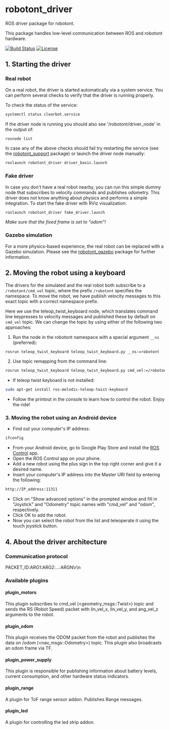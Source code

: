 # robotont\_driver
ROS driver package for robotont.

This package handles low-level communication between ROS and robotont hardware.

[![Build Status](https://travis-ci.org/robotont/robotont_driver.svg?branch=melodic-devel)](https://travis-ci.org/robotont/robotont_driver)
[![License](https://img.shields.io/badge/License-Apache%202.0-blue.svg)](https://opensource.org/licenses/Apache-2.0)

## 1. Starting the driver
### Real robot
On a real robot, the driver is started automatically via a system service. You can perform several checks to verify that the driver is running properly.

To check the status of the service:
```bash
systemctl status clearbot.service
```

If the driver node is running you should also see '/robotont/driver\_node' in the output of:
```bash
rosnode list
```

In case any of the above checks should fail try restarting the service (see the [robotont\_support](https://github.com/robotont/robotont_support) package) or launch the driver node manually:
```bash
roslaunch robotont_driver driver_basic.launch
```

### Fake driver

In case you don't have a real robot nearby, you can run this simple dummy node that subscribes to velocity commands and publishes odometry. This driver does not know anything about physics and performs a simple integration. To start the fake driver with RViz visualization:
```bash
roslaunch robotont_driver fake_driver.launch
```
*Make sure that the fixed frame is set to "odom"!*

### Gazebo simulation

For a more physics-based experience, the real robot can be replaced with a Gazebo simulation. Please see the [robotont\_gazebo](https://github.com/robotont/robotont_gazebo) package for further information.


## 2. Moving the robot using a keyboard
The drivers for the simulated and the real robot both subscribe to a `/robotont/cmd_vel` topic, where the prefix `/robotont` specifies the namespace. To move the robot, we have publish velocity messages to this exact topic with a correct namespace prefix.

Here we use the teleop\_twist\_keyboard node, which translates command line keypresses to velocity messages and published these by default on `cmd_vel` topic. We can change the topic by using either of the following two approaches:
1. Run the node in the robotont namespace with a special argument `__ns` (preferred):
```bash
rosrun teleop_twist_keyboard teleop_twist_keyboard.py __ns:=robotont
```

2. Use topic remapping from the command line:
```bash
rosrun teleop_twist_keyboard teleop_twist_keyboard.py cmd_vel:=/robotont/cmd_vel
```

* If teleop twist keyboard is not installed:
```bash
sudo apt-get install ros-melodic-teleop-twist-keyboard
```

* Follow the printout in the console to learn how to control the robot. Enjoy the ride!

### 3. Moving the robot using an Android device
* Find out your computer's IP address:
```bash
ifconfig
```
* From your Android device, go to Google Play Store and install the [ROS Control](https://play.google.com/store/apps/details?id=com.robotca.ControlApp&hl=en) app.
* Open the ROS Control app on your phone.
* Add a new robot using the plus sign in the top right corner and give it a desired name.
* Insert your computer's IP address into the Master URI field by entering the following:<br>
```bash
http://IP_address:11311
```
* Click on "Show advanced options" in the prompted window and fill in "Joystick" and "Odometry" topic names with "cmd\_vel" and "odom", respectively.
* Click OK to add the robot.
* Now you can select the robot from the list and teleoperate it using the touch joystick button.

## 4. About the driver architecture

### Communication protocol

PACKET\_ID:ARG1:ARG2:...:ARGN\r\n


### Available plugins

#### plugin\_motors

This plugin subscribes to cmd\_vel (<geometry_msgs::Twist>) topic and sends the RS (Robot Speed) packet with lin\_vel\_x, lin\_vel\_y, and ang\_vel\_z arguments to the robot.


#### plugin\_odom

This plugin receives the ODOM packet from the robot and publishes the data on /odom (<nav_msgs::Odometry>) topic. This plugin also broadcasts an odom frame via TF.


#### plugin\_power\_supply

This plugin is responsible for publishing information about battery levels, current consumption, and other hardware status indicators.


#### plugin\_range

A plugin for ToF range sensor addon. Publishes Range messages.

#### plugin\_led

A plugin for controlling the led strip addon. 
